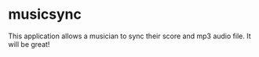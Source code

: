 # musicsync

This application allows a musician to sync their score and mp3 audio file. It will be great!

